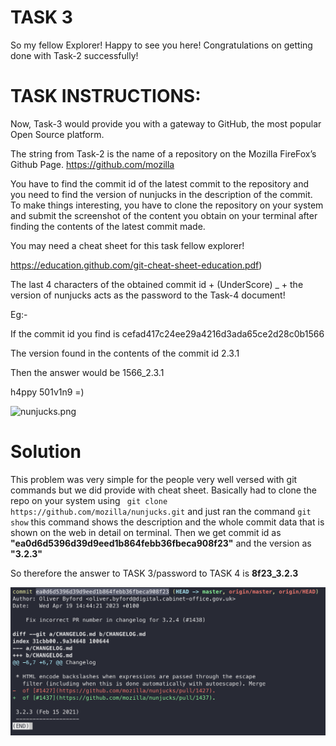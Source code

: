 # TASK 3

So my fellow Explorer! Happy to see you here! Congratulations on getting done with Task-2 successfully!

# TASK INSTRUCTIONS:

Now, Task-3 would provide you with a gateway to GitHub, the most popular Open Source platform.

The string from Task-2 is the name of a repository on the Mozilla FireFox’s Github Page. https://github.com/mozilla

You have to find the commit id of the latest commit to the repository and you need to find the version of nunjucks in the description of the commit. To make things interesting, you have to clone the repository on your system and submit the screenshot of the content you obtain on your terminal after finding the contents of the latest commit made.

You may need a cheat sheet for this task fellow explorer!

https://education.github.com/git-cheat-sheet-education.pdf)

The last 4 characters of the obtained commit id + (UnderScore) _ + the version of nunjucks acts as the password to the Task-4 document! 

Eg:-

If the commit id you find is cefad417c24ee29a4216d3ada65ce2d28c0b1566

The version found in the contents of the commit id 2.3.1

Then the answer would be 1566_2.3.1

h4ppy 501v1n9 =)

![nunjucks.png](:)

# Solution
This problem was very simple for the people very well versed with git commands but we did provide with cheat sheet. Basically had to clone the repo on your system using ``` git clone https://github.com/mozilla/nunjucks.git```  and just ran the command ``` git show ```  this command shows the description and the whole commit data that is shown on the web in detail on terminal. Then we get commit id as **"ea0d6d5396d39d9eed1b864febb36fbeca908f23"** and the version as **"3.2.3"**

So therefore the answer to TASK 3/password to TASK 4 is **8f23_3.2.3**



![Screen Shot 2023-10-24 at 4.23.25 PM.png](https://github.com/Mrpai2318/OSCH-23-Solutions/blob/main/Stage-1/_resources/TASK3.png)

